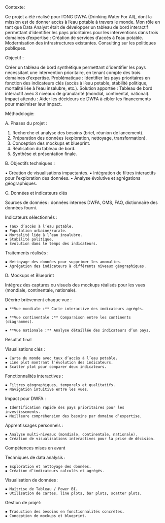 Contexte:


Ce projet a été réalisé pour l’ONG DWFA (Drinking Water For All), dont la mission est de donner accès à l’eau potable à travers le monde. Mon rôle en tant que Data Analyst était de développer un tableau de bord interactif permettant d’identifier les pays prioritaires pour les interventions dans trois domaines d’expertise :
Création de services d’accès à l’eau potable.
Modernisation des infrastructures existantes.
Consulting sur les politiques publiques.


Objectif :


Créer un tableau de bord synthétique permettant d'identifier les pays nécessitant une intervention prioritaire, en tenant compte des trois domaines d'expertise.
Problématique : Identifier les pays prioritaires en fonction des indicateurs clés (accès à l’eau potable, stabilité politique, mortalité liée à l’eau insalubre, etc.).
Solution apportée : Tableau de bord interactif avec 3 niveaux de granularité (mondial, continental, national).
Impact attendu : Aider les décideurs de DWFA à cibler les financements pour maximiser leur impact.


Méthodologie:


A. Phases du projet : 


1. Recherche et analyse des besoins (brief, réunion de lancement). 
2. Préparation des données (exploration, nettoyage, transformation). 
3. Conception des mockups et blueprint. 
4. Réalisation du tableau de bord. 
5. Synthèse et présentation finale.


B. Objectifs techniques : 


▪ Création de visualisations impactantes. 
▪ Intégration de filtres interactifs pour l'exploration des données. 
▪ Analyse évolutive et agrégations géographiques.


C. Données et indicateurs clés


 Sources de données : données internes DWFA, OMS, FAO, dictionnaire des données fourni.
  
Indicateurs sélectionnés :

    ▪ Taux d’accès à l’eau potable.
    ▪ Population urbaine/rurale.
    ▪ Mortalité liée à l’eau insalubre.
    ▪ Stabilité politique.
    ▪ Évolution dans le temps des indicateurs.
    
Traitements réalisés :

    ▪ Nettoyage des données pour supprimer les anomalies.
    ▪ Agrégation des indicateurs à différents niveaux géographiques.


D. Mockups et Blueprint


Intégrez des captures ou visuels des mockups réalisés pour les vues (mondiale, continentale, nationale).


Décrire brièvement chaque vue :

    ▪ **Vue mondiale :** Carte interactive des indicateurs agrégés.

    ▪ **Vue continentale :** Comparaison entre les continents (diagrammes).

    ▪ **Vue nationale :** Analyse détaillée des indicateurs d’un pays.


Résultat final


Visualisations clés :

    ▪ Carte du monde avec taux d’accès à l’eau potable.
    ▪ Line plot montrant l’évolution des indicateurs.
    ▪ Scatter plot pour comparer deux indicateurs.
    
Fonctionnalités interactives :

    ▪ Filtres géographiques, temporels et qualitatifs.
    ▪ Navigation intuitive entre les vues.
    
Impact pour DWFA :

    ▪ Identification rapide des pays prioritaires pour les investissements.
    ▪ Meilleure compréhension des besoins par domaine d’expertise.
    
Apprentissages personnels :

    ▪ Analyse multi-niveaux (mondiale, continentale, nationale).
    ▪ Création de visualisations interactives pour la prise de décision.


Compétences mises en avant

Techniques de data analysis :

    ▪ Exploration et nettoyage des données.
    ▪ Création d’indicateurs calculés et agrégés.
    
Visualisation de données :

    ▪ Maîtrise de Tableau / Power BI.
    ▪ Utilisation de cartes, line plots, bar plots, scatter plots.
    
Gestion de projet:

    ▪ Traduction des besoins en fonctionnalités concrètes.
    ▪ Conception de mockups et blueprint.


